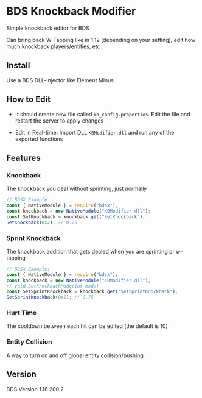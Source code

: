 # BDS Knockback Modifier
 Simple knockback editor for BDS
 
 Can bring back W-Tapping like in 1.12 (depending on your setting), edit how much knockback players/entities, etc

## Install
 Use a BDS DLL-injector like Element Minus

## How to Edit
- It should create new file called `kb_config.properties`. Edit the file and restart the server to apply changes

- Edit in Real-time: Import DLL `KBModifier.dll` and run any of the exported functions

## Features

### Knockback
 The knockback you deal without sprinting, just normally

```js
// BDSX Example:
const { NativeModule } = require("bdsx");
const knockback = new NativeModule("KBModifier.dll");
const SetKnockback = knockback.get("SetKnockback");
SetKnockback(0x2); // 0.75
```

### Sprint Knockback
 The knockback addition that gets dealed when you are sprinting or w-tapping

```js
// BDSX Example:
const { NativeModule } = require("bdsx");
const knockback = new NativeModule("KBModifier.dll");
// void SetKnockbackMode(int mode)
const SetSprintKnockback = knockback.get("SetSprintKnockback");
SetSprintKnockback(0x2); // 0.75
```

### Hurt Time
 The cooldown between each hit can be edited (the default is 10)

### Entity Collision
 A way to turn on and off global entity collision/pushing

## Version

BDS Version 1.16.200.2